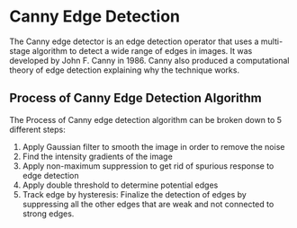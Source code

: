 # Canny Edge Detection

The Canny edge detector is an edge detection operator that uses a multi-stage algorithm to detect a wide range of edges in images. It was developed by John F. Canny in 1986. Canny also produced a computational theory of edge detection explaining why the technique works.

## Process of Canny Edge Detection Algorithm

The Process of Canny edge detection algorithm can be broken down to 5 different steps:

1) Apply Gaussian filter to smooth the image in order to remove the noise
2) Find the intensity gradients of the image
3) Apply non-maximum suppression to get rid of spurious response to edge detection
4) Apply double threshold to determine potential edges
5) Track edge by hysteresis: Finalize the detection of edges by suppressing all the other edges that are weak and not connected to strong edges.
